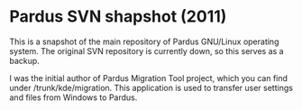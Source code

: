 Pardus SVN shapshot (2011)
==========================

This is a snapshot of the main repository of Pardus GNU/Linux operating system. The original SVN repository is currently down, so this serves as a backup.

I was the initial author of Pardus Migration Tool project, which you can find under /trunk/kde/migration. This application is used to transfer user settings and files from Windows to Pardus.
